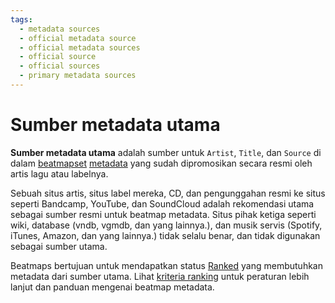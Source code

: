 ```yaml
---
tags:
  - metadata sources
  - official metadata source
  - official metadata sources
  - official source
  - official sources
  - primary metadata sources
---
```


# Sumber metadata utama

**Sumber metadata utama** adalah sumber untuk `Artist`, `Title`, dan `Source` di dalam [beatmapset](/wiki/Beatmaps/Beatmapsets) [metadata](/wiki/Beatmap_Editor/Song_Setup#song-and-map-metadata) yang sudah dipromosikan secara resmi oleh artis lagu atau labelnya.

Sebuah situs artis, situs label mereka, CD, dan pengunggahan resmi ke situs seperti Bandcamp, YouTube, dan SoundCloud adalah rekomendasi utama sebagai sumber resmi untuk beatmap metadata. Situs pihak ketiga seperti wiki, database (vndb, vgmdb, dan yang lainnya.), dan musik servis (Spotify, iTunes, Amazon, dan yang lainnya.) tidak selalu benar, dan tidak digunakan sebagai sumber utama.

Beatmaps bertujuan untuk mendapatkan status [Ranked](/wiki/Beatmaps#ranked) yang membutuhkan metadata dari sumber utama. Lihat [kriteria ranking](/wiki/Ranking_Criteria#metadata) untuk peraturan lebih lanjut dan panduan mengenai beatmap metadata.
